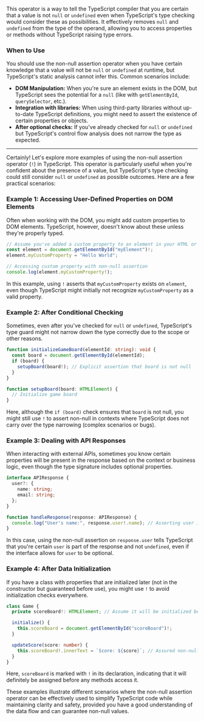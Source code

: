 
This operator is a way to tell the TypeScript compiler that you are certain that a value is not `null` or `undefined` even when TypeScript's type checking would consider these as possibilities. It effectively removes `null` and `undefined` from the type of the operand, allowing you to access properties or methods without TypeScript raising type errors.

### When to Use

You should use the non-null assertion operator when you have certain knowledge that a value will not be `null` or `undefined` at runtime, but TypeScript's static analysis cannot infer this. Common scenarios include:

- **DOM Manipulation:** When you're sure an element exists in the DOM, but TypeScript sees the potential for a `null` (like with `getElementById`, `querySelector`, etc.).
- **Integration with libraries:** When using third-party libraries without up-to-date TypeScript definitions, you might need to assert the existence of certain properties or objects.
- **After optional checks:** If you've already checked for `null` or `undefined` but TypeScript's control flow analysis does not narrow the type as expected.

---

Certainly! Let's explore more examples of using the non-null assertion operator (`!`) in TypeScript. This operator is particularly useful when you're confident about the presence of a value, but TypeScript's type checking could still consider `null` or `undefined` as possible outcomes. Here are a few practical scenarios:

### Example 1: Accessing User-Defined Properties on DOM Elements

Often when working with the DOM, you might add custom properties to DOM elements. TypeScript, however, doesn't know about these unless they're properly typed.

```typescript
// Assume you've added a custom property to an element in your HTML or through JavaScript
const element = document.getElementById("myElement")!;
element.myCustomProperty = "Hello World";

// Accessing custom property with non-null assertion
console.log(element.myCustomProperty!);
```

In this example, using `!` asserts that `myCustomProperty` exists on `element`, even though TypeScript might initially not recognize `myCustomProperty` as a valid property.

### Example 2: After Conditional Checking

Sometimes, even after you've checked for `null` or `undefined`, TypeScript's type guard might not narrow down the type correctly due to the scope or other reasons.

```typescript
function initializeGameBoard(elementId: string): void {
  const board = document.getElementById(elementId);
  if (board) {
    setupBoard(board!); // Explicit assertion that board is not null
  }
}

function setupBoard(board: HTMLElement) {
  // Initialize game board
}
```

Here, although the `if (board)` check ensures that `board` is not null, you might still use `!` to assert non-null in contexts where TypeScript does not carry over the type narrowing (complex scenarios or bugs).

### Example 3: Dealing with API Responses

When interacting with external APIs, sometimes you know certain properties will be present in the response based on the context or business logic, even though the type signature includes optional properties.

```typescript
interface APIResponse {
  user?: {
    name: string;
    email: string;
  };
}

function handleResponse(response: APIResponse) {
  console.log("User's name:", response.user!.name); // Asserting user is not undefined
}
```

In this case, using the non-null assertion on `response.user` tells TypeScript that you're certain `user` is part of the response and not `undefined`, even if the interface allows for `user` to be optional.

### Example 4: After Data Initialization

If you have a class with properties that are initialized later (not in the constructor but guaranteed before use), you might use `!` to avoid initialization checks everywhere.

```typescript
class Game {
  private scoreBoard!: HTMLElement; // Assume it will be initialized before use

  initialize() {
    this.scoreBoard = document.getElementById("scoreBoard")!;
  }

  updateScore(score: number) {
    this.scoreBoard!.innerText = `Score: ${score}`; // Assured non-null after initialization
  }
}
```

Here, `scoreBoard` is marked with `!` in its declaration, indicating that it will definitely be assigned before any methods access it.

These examples illustrate different scenarios where the non-null assertion operator can be effectively used to simplify TypeScript code while maintaining clarity and safety, provided you have a good understanding of the data flow and can guarantee non-null values.